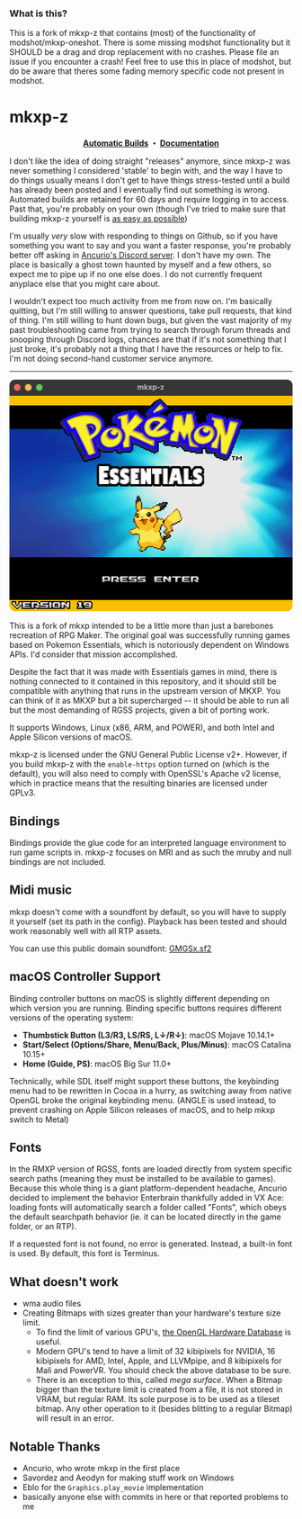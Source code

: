 ### What is this?

This is a fork of mkxp-z that contains (most) of the functionality of modshot/mkxp-oneshot. There is some missing modshot functionality but it SHOULD be a drag and drop replacement with no crashes. Please file an issue if you encounter a crash!
Feel free to use this in place of modshot, but do be aware that theres some fading memory specific code not present in modshot.

# mkxp-z

<p align="center"><b>
  <a href="https://github.com/mkxp-z/mkxp-z/actions/workflows/autobuild.yml?query=event%3Apush">Automatic Builds</a>
  ・
  <a href="https://github.com/mkxp-z/mkxp-z/wiki">Documentation</a>
</b></p>

I don't like the idea of doing straight "releases" anymore, since mkxp-z was never something I considered 'stable' to begin with, and the way I have to do things usually means I don't get to have things stress-tested until a build has already been posted and I eventually find out something is wrong. Automated builds are retained for 60 days and require logging in to access. Past that, you're probably on your own (though I've tried to make sure that building mkxp-z yourself is [as easy as possible](https://github.com/mkxp-z/mkxp-z/wiki/Compilation))

I'm usually *very* slow with responding to things on Github, so if you have something you want to say and you want a faster response, you're probably better off asking in [Ancurio's Discord server](https://discord.gg/A8xHE8P). I don't have my own.
The place is basically a ghost town haunted by myself and a few others, so expect me to pipe up if no one else does. I do not currently frequent anyplace else that you might care about.

I wouldn't expect too much activity from me from now on. I'm basically quitting, but I'm still willing to answer questions, take pull requests, that kind of thing. I'm still willing to hunt down bugs, but given the vast majority of my past troubleshooting came from trying to search through forum threads and snooping through Discord logs, chances are that if it's not something that I just broke, it's probably not a thing that I have the resources or help to fix. I'm not doing second-hand customer service anymore.

-----------

<p align=center>
    <img src="screenshot.png?raw=true" width=512 height=412>
</p>

This is a fork of mkxp intended to be a little more than just a barebones recreation of RPG Maker. The original goal was successfully running games based on Pokemon Essentials, which is notoriously dependent on Windows APIs. I'd consider that mission accomplished.

Despite the fact that it was made with Essentials games in mind, there is nothing connected to it contained in this repository, and it should still be compatible with anything that runs in the upstream version of MKXP. You can think of it as MKXP but a bit supercharged --  it should be able to run all but the most demanding of RGSS projects, given a bit of porting work.

It supports Windows, Linux (x86, ARM, and POWER), and both Intel and Apple Silicon versions of macOS.

mkxp-z is licensed under the GNU General Public License v2+. However, if you build mkxp-z with the `enable-https` option turned on (which is the default), you will also need to comply with OpenSSL's Apache v2 license, which in practice means that the resulting binaries are licensed under GPLv3.

## Bindings
Bindings provide the glue code for an interpreted language environment to run game scripts in. mkxp-z focuses on MRI and as such the mruby and null bindings are not included.

## Midi music

mkxp doesn't come with a soundfont by default, so you will have to supply it yourself (set its path in the config). Playback has been tested and should work reasonably well with all RTP assets.

You can use this public domain soundfont: [GMGSx.sf2](https://www.dropbox.com/s/qxdvoxxcexsvn43/GMGSx.sf2?dl=0)

## macOS Controller Support

Binding controller buttons on macOS is slightly different depending on which version you are running. Binding specific buttons requires different versions of the operating system:

+ **Thumbstick Button (L3/R3, LS/RS, L↓/R↓)**: macOS Mojave 10.14.1+
+ **Start/Select (Options/Share, Menu/Back, Plus/Minus)**: macOS Catalina 10.15+
+ **Home (Guide, PS)**: macOS Big Sur 11.0+

Technically, while SDL itself might support these buttons, the keybinding menu had to be rewritten in Cocoa in a hurry, as switching away from native OpenGL broke the original keybinding menu. (ANGLE is used instead, to prevent crashing on Apple Silicon releases of macOS, and to help mkxp switch to Metal)

## Fonts

In the RMXP version of RGSS, fonts are loaded directly from system specific search paths (meaning they must be installed to be available to games). Because this whole thing is a giant platform-dependent headache, Ancurio decided to implement the behavior Enterbrain thankfully added in VX Ace: loading fonts will automatically search a folder called "Fonts", which obeys the default searchpath behavior (ie. it can be located directly in the game folder, or an RTP).

If a requested font is not found, no error is generated. Instead, a built-in font is used. By default, this font is Terminus.

## What doesn't work

* wma audio files
* Creating Bitmaps with sizes greater than your hardware's texture size limit.
  * To find the limit of various GPU's, [the OpenGL Hardware Database](https://opengl.gpuinfo.org/displaycapability.php?name=GL_MAX_TEXTURE_SIZE) is useful.
  * Modern GPU's tend to have a limit of 32 kibipixels for NVIDIA, 16 kibipixels for AMD, Intel, Apple, and LLVMpipe, and 8 kibipixels for Mali and PowerVR. You should check the above database to be sure.
  * There is an exception to this, called *mega surface*. When a Bitmap bigger than the texture limit is created from a file, it is not stored in VRAM, but regular RAM. Its sole purpose is to be used as a tileset bitmap. Any other operation to it (besides blitting to a regular Bitmap) will result in an error.
 
## Notable Thanks

+ Ancurio, who wrote mkxp in the first place
+ Savordez and Aeodyn for making stuff work on Windows
+ Eblo for the `Graphics.play_movie` implementation
+ basically anyone else with commits in here or that reported problems to me
